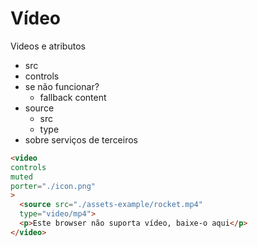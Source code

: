 # Vídeo

Videos e atributos

* src
* controls
* se não funcionar?
  * fallback content
* source
  * src
  * type
* sobre serviços de terceiros
```html
<video 
controls
muted
porter="./icon.png"
>
  <source src="./assets-example/rocket.mp4"
  type="video/mp4">
  <p>Este browser não suporta vídeo, baixe-o aqui</p>
</video>
```